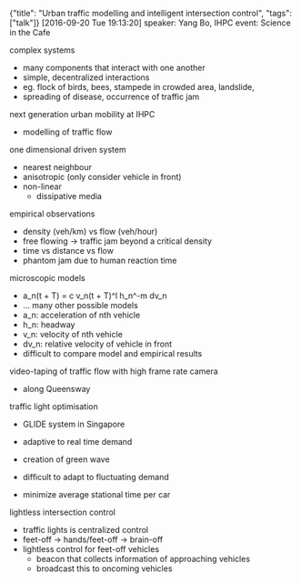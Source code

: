 {"title": "Urban traffic modelling and intelligent intersection control", "tags": ["talk"]}
[2016-09-20 Tue 19:13:20]
speaker: Yang Bo, IHPC
event: Science in the Cafe

complex systems
* many components that interact with one another
* simple, decentralized interactions
* eg. flock of birds, bees, stampede in crowded area, landslide,
* spreading of disease, occurrence of traffic jam

next generation urban mobility at IHPC
* modelling of traffic flow

one dimensional driven system
* nearest neighbour
* anisotropic (only consider vehicle in front)
* non-linear
  * dissipative media

empirical observations
* density (veh/km) vs flow (veh/hour)
* free flowing -> traffic jam beyond a critical density
* time vs distance vs flow
* phantom jam due to human reaction time

microscopic models
* a_n(t + T) = c v_n(t + T)^l h_n^-m dv_n
* ... many other possible models
* a_n: acceleration of nth vehicle
* h_n: headway
* v_n: velocity of nth vehicle
* dv_n: relative velocity of vehicle in front
* difficult to compare model and empirical results

video-taping of traffic flow with high frame rate camera
* along Queensway

traffic light optimisation
* GLIDE system in Singapore
* adaptive to real time demand
* creation of green wave
* difficult to adapt to fluctuating demand

* minimize average stational time per car

lightless intersection control
* traffic lights is centralized control
* feet-off -> hands/feet-off -> brain-off
* lightless control for feet-off vehicles
  * beacon that collects information of approaching vehicles
  * broadcast this to oncoming vehicles

